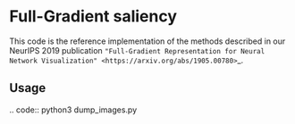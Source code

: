 Full-Gradient saliency
======================

This code is the reference implementation of the methods described 
in our NeurIPS 2019 publication `"Full-Gradient Representation for Neural Network Visualization"
<https://arxiv.org/abs/1905.00780>`_.


Usage
------
.. code::
    python3 dump_images.py


